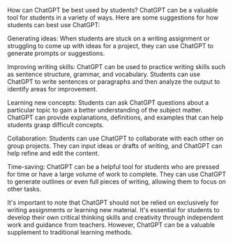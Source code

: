 How can ChatGPT be best used by students?
ChatGPT can be a valuable tool for students in a variety of ways. Here are some suggestions for how students can best use ChatGPT:

Generating ideas: When students are stuck on a writing assignment or struggling to come up with ideas for a project, they can use ChatGPT to generate prompts or suggestions.

Improving writing skills: ChatGPT can be used to practice writing skills such as sentence structure, grammar, and vocabulary. Students can use ChatGPT to write sentences or paragraphs and then analyze the output to identify areas for improvement.

Learning new concepts: Students can ask ChatGPT questions about a particular topic to gain a better understanding of the subject matter. ChatGPT can provide explanations, definitions, and examples that can help students grasp difficult concepts.

Collaboration: Students can use ChatGPT to collaborate with each other on group projects. They can input ideas or drafts of writing, and ChatGPT can help refine and edit the content.

Time-saving: ChatGPT can be a helpful tool for students who are pressed for time or have a large volume of work to complete. They can use ChatGPT to generate outlines or even full pieces of writing, allowing them to focus on other tasks.

It's important to note that ChatGPT should not be relied on exclusively for writing assignments or learning new material. It's essential for students to develop their own critical thinking skills and creativity through independent work and guidance from teachers. However, ChatGPT can be a valuable supplement to traditional learning methods.
